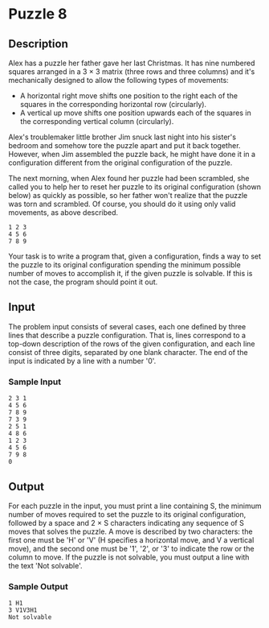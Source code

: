 # Puzzle 8

## Description

Alex has a puzzle her father gave her last Christmas. It has nine numbered
squares arranged in a 3 × 3 matrix (three rows and three columns) and it's
mechanically designed to allow the following types of movements:

- A horizontal right move shifts one position to the right each of the squares
  in the corresponding horizontal row (circularly).
- A vertical up move shifts one position upwards each of the squares in the
  corresponding vertical column (circularly).

Alex's troublemaker little brother Jim snuck last night into his sister's
bedroom and somehow tore the puzzle apart and put it back together. However,
when Jim assembled the puzzle back, he might have done it in a configuration
different from the original configuration of the puzzle.

The next morning, when Alex found her puzzle had been scrambled, she called you
to help her to reset her puzzle to its original configuration (shown below) as
quickly as possible, so her father won't realize that the puzzle was torn and
scrambled. Of course, you should do it using only valid movements, as above
described.

```
1 2 3
4 5 6
7 8 9
```

Your task is to write a program that, given a configuration, finds a way to set
the puzzle to its original configuration spending the minimum possible number
of moves to accomplish it, if the given puzzle is solvable. If this is not the
case, the program should point it out.


## Input

The problem input consists of several cases, each one defined by three lines
that describe a puzzle configuration. That is, lines correspond to a top-down
description of the rows of the given configuration, and each line consist of
three digits, separated by one blank character. The end of the input is
indicated by a line with a number '0'.

### Sample Input

```
2 3 1
4 5 6
7 8 9
7 3 9
2 5 1
4 8 6
1 2 3
4 5 6
7 9 8
0
```


## Output

For each puzzle in the input, you must print a line containing S, the minimum
number of moves required to set the puzzle to its original configuration,
followed by a space and 2 × S characters indicating any sequence of S moves
that solves the puzzle. A move is described by two characters: the first one
must be 'H' or 'V' (H specifies a horizontal move, and V a vertical move), and
the second one must be '1', '2', or '3' to indicate the row or the column to
move. If the puzzle is not solvable, you must output a line with the text 'Not
solvable'.

### Sample Output

```
1 H1
3 V1V3H1
Not solvable
```
